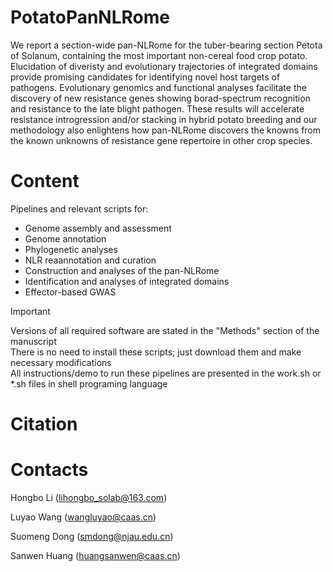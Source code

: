 # PotatoPanNLRome
We report a section-wide pan-NLRome for the tuber-bearing section Petota of Solanum, containing the most important non-cereal food crop potato. Elucidation of diveristy and evolutionary trajectories of integrated domains provide promising candidates for identifying novel host targets of pathogens. Evolutionary genomics and functional analyses facilitate the discovery of new resistance genes showing borad-spectrum recognition and resistance to the late blight pathogen. These results will accelerate resistance introgression and/or stacking in hybrid potato breeding and our methodology also enlightens how pan-NLRome discovers the knowns from the known unknowns of resistance gene repertoire in other crop species.

# Content

Pipelines and relevant scripts for:

- Genome assembly and assessment
- Genome annotation
- Phylogenetic analyses
- NLR reaannotation and curation
- Construction and analyses of the pan-NLRome
- Identification and analyses of integrated domains
- Effector-based GWAS

> [!IMPORTANT]
> Versions of all required software are stated in the "Methods" section of the manuscript  
> There is no need to install these scripts; just download them and make necessary modifications    
> All instructions/demo to run these pipelines are presented in the work.sh or *.sh files in shell programing language  


# Citation

# Contacts

Hongbo Li (lihongbo_solab@163.com)

Luyao Wang (wangluyao@caas.cn)

Suomeng Dong (smdong@njau.edu.cn)

Sanwen Huang (huangsanwen@caas.cn)
